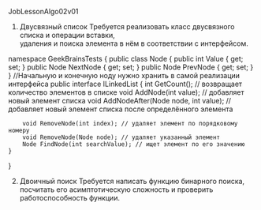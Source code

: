 JobLessonAlgo02v01

1. Двусвязный список
Требуется реализовать класс двусвязного списка и операции вставки,  
удаления и поиска элемента в нём в соответствии с интерфейсом.

namespace GeekBrainsTests
{
    public class Node
    {
        public int Value { get; set; }
        public Node NextNode { get; set; }
        public Node PrevNode { get; set; }
    } 
	//Начальную и конечную ноду нужно хранить в самой реализации интерфейса
    public interface ILinkedList
    {
        int GetCount(); // возвращает количество элементов в списке
        void AddNode(int value); // добавляет новый элемент списка
        void AddNodeAfter(Node node, int value); // добавляет новый элемент списка после определённого элемента

        void RemoveNode(int index); // удаляет элемент по порядковому номеру
        void RemoveNode(Node node); // удаляет указанный элемент
        Node FindNode(int searchValue); // ищет элемент по его значению
    }
}

2. Двоичный поиск
Требуется написать функцию бинарного поиска,  
посчитать его асимптотическую сложность и проверить работоспособность функции.